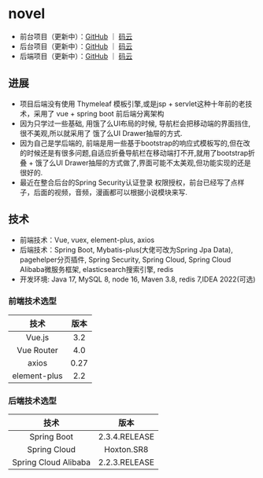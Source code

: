 # novel

- 前台项目（更新中）：[GitHub](https://github.com/haohao2333333/novel-vue) ｜ [码云]()
- 后台项目（更新中）：[GitHub](https://github.com/haohao2333333/novel-admin) ｜ [码云]()
- 后端项目（更新中）：[GitHub](https://github.com/haohao2333333/novel-Java) ｜ [码云]()

## 进展

- 项目后端没有使用 Thymeleaf 模板引擎,或是jsp + servlet这种十年前的老技术，采用了 vue + spring boot 前后端分离架构
- 因为只学过一些基础, 用饿了么UI布局的时候, 导航栏会把移动端的界面挡住,很不美观,所以就采用了 饿了么UI Drawer抽屉的方式.
- 因为自己是学后端的, 前端是用一些基于bootstrap的响应式模板写的,但在改的时候还是有很多问题,自适应折叠导航栏在移动端打不开,就用了bootstrap折叠 + 饿了么UI Drawer抽屉的方式做了,界面可能不太美观,但功能实现的还是很好的.
- 最近在整合后台的Spring Security认证登录 权限授权，前台已经写了点样子，后面的视频，音频，漫画都可以根据小说模块来写.

## 技术

- 前端技术：Vue, vuex, element-plus, axios
- 后端技术：Spring Boot, Mybatis-plus(大佬可改为Spring Jpa Data), pagehelper分页插件, Spring Security, Spring Cloud, Spring Cloud Alibaba微服务框架, elasticsearch搜索引擎, redis
- 开发环境: Java 17, MySQL 8, node 16, Maven 3.8, redis 7,IDEA 2022(可选)

### 前端技术选型

|     技术     | 版本 |
| :----------: | :--: |
|    Vue.js    | 3.2  |
|  Vue Router  | 4.0  |
|    axios     | 0.27 |
| element-plus | 2.2  |

### 后端技术选型

|         技术         |     版本      |
| :------------------: | :-----------: |
|     Spring Boot      | 2.3.4.RELEASE |
|     Spring Cloud     |  Hoxton.SR8   |
| Spring Cloud Alibaba | 2.2.3.RELEASE |
